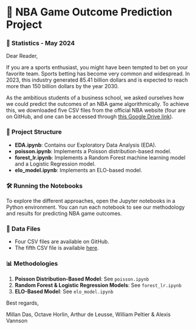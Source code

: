 # 🏀 NBA Game Outcome Prediction Project

### 📅 Statistics - May 2024

Dear Reader,

If you are a sports enthusiast, you might have been tempted to bet on your favorite team. Sports betting has become very common and widespread. In 2023, this industry generated 85.41 billion dollars and is expected to reach more than 150 billion dollars by the year 2030.

As the ambitious students of a business school, we asked ourselves how we could predict the outcomes of an NBA game algorithmically. To achieve this, we downloaded five CSV files from the official NBA website (four are on GitHub, and one can be accessed through [this Google Drive link](https://drive.google.com/file/d/1qzMIielw-0bP3HvDqpYAZ7qeQG2dQvxn/view?usp=sharing)).

### 📁 Project Structure

- **EDA.ipynb**: Contains our Exploratory Data Analysis (EDA).
- **poisson.ipynb**: Implements a Poisson distribution-based model.
- **forest_lr.ipynb**: Implements a Random Forest machine learning model and a Logistic Regression model.
- **elo_model.ipynb**: Implements an ELO-based model.

### 🛠️ Running the Notebooks

To explore the different approaches, open the Jupyter notebooks in a Python environment. You can run each notebook to see our methodology and results for predicting NBA game outcomes.

### 📂 Data Files

- Four CSV files are available on GitHub.
- The fifth CSV file is available [here](https://drive.google.com/file/d/1qzMIielw-0bP3HvDqpYAZ7qeQG2dQvxn/view?usp=sharing).

### 📊 Methodologies

1. **Poisson Distribution-Based Model**: See `poisson.ipynb`
2. **Random Forest & Logistic Regression Models**: See `forest_lr.ipynb`
3. **ELO-Based Model**: See `elo_model.ipynb`

Best regards,

Millan Das, Octave Horlin, Arthur de Leusse, William Peltier & Alexis Vannson

